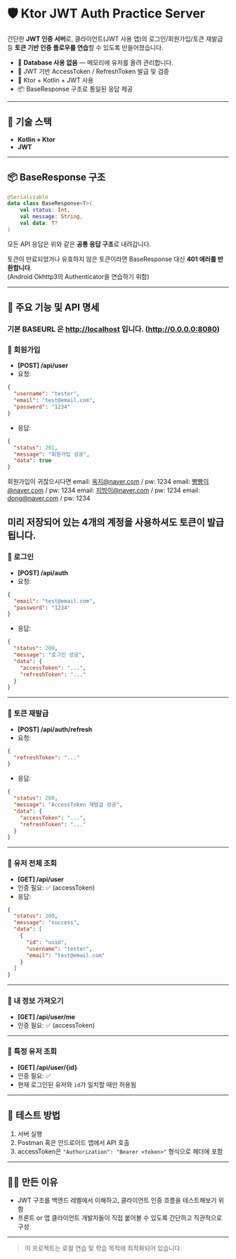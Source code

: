
# 🛡️ Ktor JWT Auth Practice Server

간단한 **JWT 인증 서버**로, 클라이언트(JWT 사용 앱)의 로그인/회원가입/토큰 재발급 등 **토큰 기반 인증 플로우를 연습**할 수 있도록 만들어졌습니다.

- 🧪 **Database 사용 없음** — 메모리에 유저를 올려 관리합니다.
- 🔐 JWT 기반 AccessToken / RefreshToken 발급 및 검증
- 🧵 Ktor + Kotlin + JWT 사용
- 📦 BaseResponse 구조로 통일된 응답 제공

---

## 🧰 기술 스택

- **Kotlin + Ktor**
- **JWT**

---

## 📦 BaseResponse 구조

```kotlin
@Serializable
data class BaseResponse<T>(
    val status: Int,
    val message: String,
    val data: T?
)
```

모든 API 응답은 위와 같은 **공통 응답 구조**로 내려갑니다.

토큰이 만료되었거나 유효하지 않은 토큰이라면 BaseResponse 대신 **401 에러를 반환합니다**. <br>
(Android Okhttp3의 Authenticator을 연습하기 위함)

---

## 🔐 주요 기능 및 API 명세
### 기본 BASEURL 은 [http://localhost](http://0.0.0.0:8080) 입니다. (http://0.0.0.0:8080)
### 📌 회원가입

- **[POST] /api/user**
- 요청:

```json
{
  "username": "tester",
  "email": "test@email.com",
  "password": "1234"
}
```

- 응답:
```json
{
  "status": 201,
  "message": "회원가입 성공",
  "data": true
}
```
회원가입이 귀찮으시다면
email: 옥지@naver.com   /   pw: 1234
email: 빵빵이@naver.com   /   pw: 1234
email: 지방이@naver.com   /   pw: 1234
email: dong@naver.com   /   pw: 1234

미리 저장되어 있는 4개의 계정을 사용하셔도 토큰이 발급됩니다.
---

### 📌 로그인

- **[POST] /api/auth**
- 요청:
```json
{
  "email": "test@email.com",
  "password": "1234"
}
```

- 응답:
```json
{
  "status": 200,
  "message": "로그인 성공",
  "data": {
    "accessToken": "...",
    "refreshToken": "..."
  }
}
```

---

### 📌 토큰 재발급

- **[POST] /api/auth/refresh**
- 요청:
```json
{
  "refreshToken": "..."
}
```

- 응답:
```json
{
  "status": 200,
  "message": "AccessToken 재발급 성공",
  "data": {
    "accessToken": "...",
    "refreshToken": "..."
  }
}
```

---

### 📌 유저 전체 조회

- **[GET] /api/user**
- 인증 필요: ✅ (accessToken)
- 응답:
```json
{
  "status": 200,
  "message": "success",
  "data": [
    {
      "id": "uuid",
      "username": "tester",
      "email": "test@email.com"
    }
  ]
}
```

---

### 📌 내 정보 가져오기

- **[GET] /api/user/me**
- 인증 필요: ✅ (accessToken)

---

### 📌 특정 유저 조회

- **[GET] /api/user/{id}**
- 인증 필요: ✅
- 현재 로그인된 유저와 `id`가 일치할 때만 허용됨

---

## 🧪 테스트 방법

1. 서버 실행
2. Postman 혹은 안드로이드 앱에서 API 호출
3. accessToken은 `"Authorization": "Bearer <token>"` 형식으로 헤더에 포함

---


## 👨‍💻 만든 이유

- JWT 구조를 백엔드 레벨에서 이해하고, 클라이언트 인증 흐름을 테스트해보기 위함
- 프론트 or 앱 클라이언트 개발자들이 직접 붙어볼 수 있도록 간단하고 직관적으로 구성

---

> 이 프로젝트는 로컬 연습 및 학습 목적에 최적화되어 있습니다.

